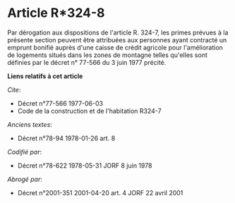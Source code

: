# Article R*324-8

Par dérogation aux dispositions de l'article R. 324-7, les primes prévues à la présente section peuvent être attribuées aux
personnes ayant contracté un emprunt bonifié auprès d'une caisse de crédit agricole pour l'amélioration de logements situés
dans les zones de montagne telles qu'elles sont définies par le décret n° 77-566 du 3 juin 1977 précité.

**Liens relatifs à cet article**

_Cite_:

  - Décret n°77-566 1977-06-03
  - Code de la construction et de l'habitation R324-7

_Anciens textes_:

  - Décret n°78-94 1978-01-26 art. 8

_Codifié par_:

  - Décret n°78-622 1978-05-31 JORF 8 juin 1978

_Abrogé par_:

  - Décret n°2001-351 2001-04-20 art. 4 JORF 22 avril 2001
